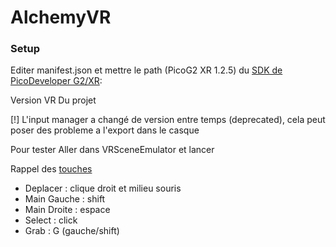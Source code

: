 # AlchemyVR

### Setup

Editer manifest.json et mettre le path (PicoG2 XR 1.2.5) du [SDK de PicoDeveloper G2/XR](https://developer.pico-interactive.com/sdk/index?device_id=2&platform_id=1):

Version VR Du projet

[!] L'input manager a changé de version entre temps (deprecated), cela peut poser des probleme a l'export dans le casque

Pour tester Aller dans VRSceneEmulator et lancer

Rappel des [touches](https://learn.unity.com/tutorial/vr-project-setup?uv=2020.3&courseId=60183276edbc2a2e6c4c7dae&projectId=60183335edbc2a2e6c4c7dcb#60521f3bedbc2a1da93cee7a)

- Deplacer : clique droit et milieu souris
- Main Gauche : shift
- Main Droite : espace
- Select : click
- Grab : G (gauche/shift)



